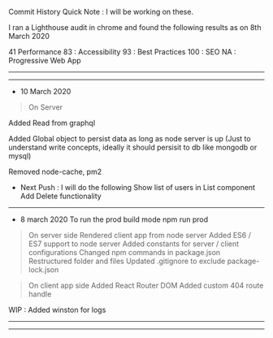 Commit History
Quick Note : I will be working on these.

I ran a Lighthouse audit in chrome
and found the following results as on 8th March 2020


41 Performance
83  : Accessibility
93  : Best Practices
100 : SEO
NA  : Progressive Web App


----------------------------------------------------------------------
----------------------------------------------------------------------

* 10 March 2020
>On Server

Added Read from graphql

Added Global object to persist data as long as node server is up
(Just to understand write concepts, ideally it should persisit to db like mongodb or mysql)

Removed node-cache, pm2

* Next Push : I will do the following
Show list of users in List component
Add Delete functionality

----------------------------------------------------------------------
* 8 march 2020
To run the prod build mode
npm run prod

> On server side
Rendered client app from node server
Added ES6 / ES7 support to node server
Added constants for server / client configurations
Changed npm commands in package.json
Restructured folder and files
Updated .gitignore to exclude package-lock.json

> On client app side
Added React Router DOM
Added custom 404 route handle

WIP : Added winston for logs

----------------------------------------------------------------------
----------------------------------------------------------------------
